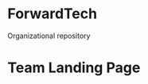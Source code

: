 # ForwardTech
Organizational repository 

<h1>Team Landing Page</h1>
<!-- Each member will add their section here -->
